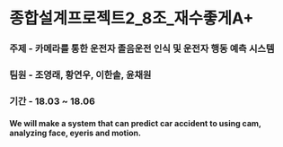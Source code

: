 # 종합설계프로젝트2_8조_재수좋게A+
### 주제 - 카메라를 통한 운전자 졸음운전 인식 및 운전자 행동 예측 시스템
### 팀원 - 조영래, 황연우, 이한솔, 윤채원
### 기간 - 18.03 ~ 18.06
#### We will make a system that can predict car accident to using cam, analyzing face, eyeris and motion. 
